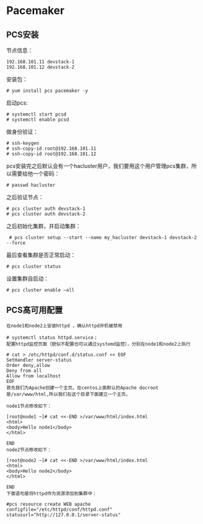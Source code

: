 # Pacemaker

## PCS安装

节点信息：

```
192.168.101.11 devstack-1 
192.168.101.12 devstack-2
```

安装包：

```
# yum install pcs pacemaker -y
```

启动pcs:

```
# systemctl start pcsd
# systemctl enable pcsd
```

做身份验证：

```
# ssh-keygen
# ssh-copy-id root@192.168.101.11
# ssh-copy-id root@192.168.101.12
```

pcs安装完之后默认会有一个hacluster用户，我们要用这个用户管理pcs集群，所以需要给他一个密码：

```
# passwd hacluster
```

之后验证节点：

```
# pcs cluster auth devstack-1
# pcs cluster auth devstack-2
```

之后初始化集群，并启动集群：

```
 # pcs cluster setup --start --name my_hacluster devstack-1 devstack-2 --force
```

最后查看集群是否正常启动：

```
# pcs cluster status
```

设置集群自启动：

```
# pcs cluster enable –all
```

## PCS高可用配置

```
在node1和node2上安装httpd ，确认httpd开机被禁用

# systemctl status httpd.service；
配置httpd监控页面（貌似不配置也可以通过systemd监控），分别在node1和node2上执行

# cat > /etc/httpd/conf.d/status.conf << EOF
SetHandler server-status
Order deny,allow
Deny from all
Allow from localhost
EOF
首先我们为Apache创建一个主页。在centos上面默认的Apache docroot是/var/www/html,所以我们在这个目录下面建立一个主页。

node1节点修改如下：

[root@node1 ~]# cat <<-END >/var/www/html/index.html
<html>
<body>Hello node1</body>
</html>
 
END
node2节点修改如下：

[root@node2 ~]# cat <<-END >/var/www/html/index.html
<html>
<body>Hello node2</body>
</html>
 
END
下面语句是将httpd作为资源添加到集群中：

#pcs resource create WEB apache configfile="/etc/httpd/conf/httpd.conf" statusurl="http://127.0.0.1/server-status"
```





